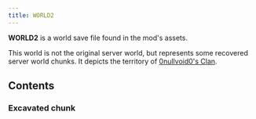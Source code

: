 ```yaml
---
title: WORLD2
---
```


**WORLD2** is a world save file found in the mod's assets.

This world is not the original server world, but represents some
recovered server world chunks. It depicts the territory of [0nullvoid0's Clan](/wiki/lore#xxram2diexxs-clan).

## Contents

### Excavated chunk